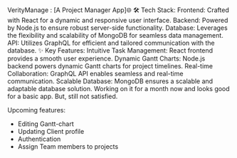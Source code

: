 VerityManage : [A Project Manager App]🌐
🛠️ Tech Stack:
Frontend: Crafted with React for a dynamic and responsive user interface.
Backend: Powered by Node.js to ensure robust server-side functionality.
Database: Leverages the flexibility and scalability of MongoDB for seamless data management.
API: Utilizes GraphQL for efficient and tailored communication with the database.
✨ Key Features:
Intuitive Task Management: React frontend provides a smooth user experience.
Dynamic Gantt Charts: Node.js backend powers dynamic Gantt charts for project timelines.
Real-time Collaboration: GraphQL API enables seamless and real-time communication.
Scalable Database: MongoDB ensures a scalable and adaptable database solution.
Working on it for a month now and looks good for a basic app. But, still not satisfied.

Upcoming features:
- Editing Gantt-chart
- Updating Client profile
- Authentication
- Assign Team members to projects
